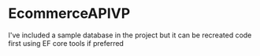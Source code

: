# EcommerceAPIVP

I've included a sample database in the project but it can be recreated code first using EF core tools if preferred
